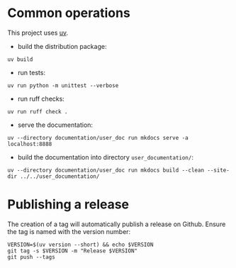 
# Common operations

This project uses [uv](https://docs.astral.sh/uv/).

* build the distribution package:
```
uv build
```

* run tests:
```
uv run python -m unittest --verbose
```

* run ruff checks:
```
uv run ruff check .
```

* serve the documentation:
```
uv --directory documentation/user_doc run mkdocs serve -a localhost:8888
```

* build the documentation into directory `user_documentation/`:
```
uv --directory documentation/user_doc run mkdocs build --clean --site-dir ../../user_documentation/
```

# Publishing a release

The creation of a tag will automatically publish a release on Github. Ensure the tag is named with the version number:
```
VERSION=$(uv version --short) && echo $VERSION
git tag -s $VERSION -m "Release $VERSION"
git push --tags
```

